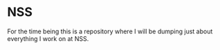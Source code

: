 # NSS

For the time being this is a repository where I will be dumping just about everything I work on at NSS.